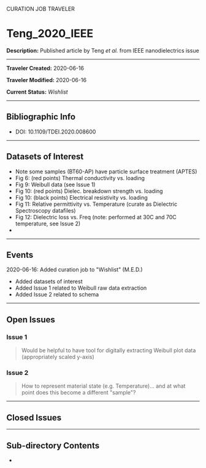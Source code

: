 CURATION JOB TRAVELER

# Teng_2020_IEEE

**Description:** Published article by Teng *et al.* from IEEE nanodielectrics issue

---

**Traveler Created:** 2020-06-16

**Traveler Modified:** 2020-06-16

**Current Status:** *Wishlist*

---

## Bibliographic Info

* DOI: 10.1109/TDEI.2020.008600

---

## Datasets of Interest

* Note some samples (BT60-AP) have particle surface treatment (APTES)
* Fig 6: (red points) Thermal conductivity vs. loading
* Fig 9: Weibull data (see Issue 1)
* Fig 10: (red points) Dielec. breakdown strength vs. loading
* Fig 10: (black points) Electrical resistivity vs. loading
* Fig 11: Relative permittivity vs. Temperature (curate as Dielectric Spectroscopy datafiles)
* Fig 12: Dielectric loss vs. Freq (note: performed at 30C and 70C temperature, see Issue 2)
* 

---

## Events

2020-06-16: Added curation job to "Wishlist" (M.E.D.)
* Added datasets of interest
* Added Issue 1 related to Weibull raw data extraction
* Added Issue 2 related to schema

---

## Open Issues

### Issue 1

> Would be helpful to have tool for digitally extracting Weibull plot data (appropriately scaled y-axis)

### Issue 2

> How to represent material state (e.g. Temperature)... and at what point does this become a different "sample"?

---

## Closed Issues



---

## Sub-directory Contents

* 
